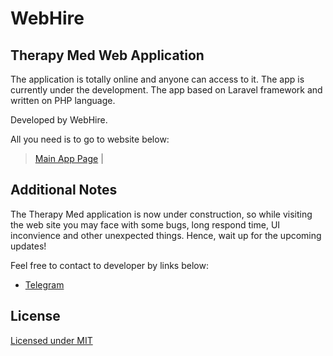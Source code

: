 # WebHire
## Therapy Med Web Application

The application is totally online and anyone can access to it. The app is currently under the development. The app based on Laravel framework and written on PHP language. 

Developed by WebHire.

All you need is to go to website below:
> [Main App Page](http://therapymed.webhire.uz) |

## Additional Notes

 The Therapy Med application is now under construction, so while visiting the web site you may face with some bugs, long respond time, UI inconvience and other unexpected things. Hence, wait up for the upcoming updates!
 
 Feel free to contact to developer by links below:
  - [Telegram](https://t.me/erkinov_wiz)



## License

[Licensed under MIT](https://choosealicense.com/licenses/mit/)

